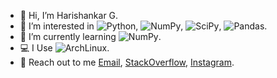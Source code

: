 - 👋 Hi, I’m Harishankar G.
- 👀 I’m interested in ![Python](https://img.shields.io/badge/python-3670A0?style=for-the-badge&logo=python&logoColor=ffdd54), ![NumPy](https://img.shields.io/badge/numpy-%23013243.svg?style=for-the-badge&logo=numpy&logoColor=white), ![SciPy](https://img.shields.io/badge/SciPy-%230C55A5.svg?style=for-the-badge&logo=scipy&logoColor=%white), ![Pandas](https://img.shields.io/badge/pandas-%23150458.svg?style=for-the-badge&logo=pandas&logoColor=white).
- 🌱 I’m currently learning ![NumPy](https://img.shields.io/badge/numpy-%23013243.svg?style=for-the-badge&logo=numpy&logoColor=white).
- 💻 I Use ![ArchLinux](https://img.shields.io/badge/Arch%20Linux-btw!-1793d0?style=for-the-badge&logo=archlinux).
- 📣 Reach out to me [Email](mailto:harishankargaddanakeri@gmail.com), [StackOverflow](https://stackoverflow.com/users/13481964/voiceroy), [Instagram](https://www.instagram.com/voiceroy_18/).
